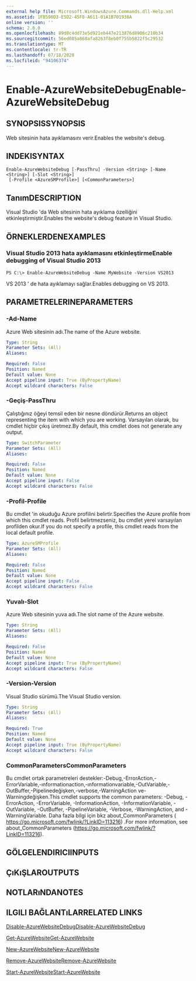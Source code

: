 ```yaml
---
external help file: Microsoft.WindowsAzure.Commands.dll-Help.xml
ms.assetid: 1FB590D3-E5D2-45F0-A611-01A1B701938A
online version: ''
schema: 2.0.0
ms.openlocfilehash: 89d0c4dd73e5d921eb447e213876d8906c210b34
ms.sourcegitcommit: 56ed085a868afa8263f8eb0f755b5822f5c29532
ms.translationtype: MT
ms.contentlocale: tr-TR
ms.lasthandoff: 07/18/2020
ms.locfileid: "94106374"
---
```

# <span data-ttu-id="4f517-101">Enable-AzureWebsiteDebug</span><span class="sxs-lookup"><span data-stu-id="4f517-101">Enable-AzureWebsiteDebug</span></span>

## <span data-ttu-id="4f517-102">SYNOPSIS</span><span class="sxs-lookup"><span data-stu-id="4f517-102">SYNOPSIS</span></span>
<span data-ttu-id="4f517-103">Web sitesinin hata ayıklamasını verir.</span><span class="sxs-lookup"><span data-stu-id="4f517-103">Enables the website's debug.</span></span>

## <span data-ttu-id="4f517-104">INDEKI</span><span class="sxs-lookup"><span data-stu-id="4f517-104">SYNTAX</span></span>

```
Enable-AzureWebsiteDebug [-PassThru] -Version <String> [-Name <String>] [-Slot <String>]
 [-Profile <AzureSMProfile>] [<CommonParameters>]
```

## <span data-ttu-id="4f517-105">Tanım</span><span class="sxs-lookup"><span data-stu-id="4f517-105">DESCRIPTION</span></span>
<span data-ttu-id="4f517-106">Visual Studio 'da Web sitesinin hata ayıklama özelliğini etkinleştirmiştir.</span><span class="sxs-lookup"><span data-stu-id="4f517-106">Enables the website's debug feature in Visual Studio.</span></span>

## <span data-ttu-id="4f517-107">ÖRNEKLERDEN</span><span class="sxs-lookup"><span data-stu-id="4f517-107">EXAMPLES</span></span>

### <span data-ttu-id="4f517-108">Visual Studio 2013 hata ayıklamasını etkinleştirme</span><span class="sxs-lookup"><span data-stu-id="4f517-108">Enable debugging of Visual Studio 2013</span></span>
```
PS C:\> Enable-AzureWebsiteDebug -Name MyWebsite -Version VS2013
```

<span data-ttu-id="4f517-109">VS 2013 ' de hata ayıklamayı sağlar.</span><span class="sxs-lookup"><span data-stu-id="4f517-109">Enables debugging on VS 2013.</span></span>

## <span data-ttu-id="4f517-110">PARAMETRELERINE</span><span class="sxs-lookup"><span data-stu-id="4f517-110">PARAMETERS</span></span>

### <span data-ttu-id="4f517-111">-Ad</span><span class="sxs-lookup"><span data-stu-id="4f517-111">-Name</span></span>
<span data-ttu-id="4f517-112">Azure Web sitesinin adı.</span><span class="sxs-lookup"><span data-stu-id="4f517-112">The name of the Azure website.</span></span>

```yaml
Type: String
Parameter Sets: (All)
Aliases: 

Required: False
Position: Named
Default value: None
Accept pipeline input: True (ByPropertyName)
Accept wildcard characters: False
```

### <span data-ttu-id="4f517-113">-Geçiş</span><span class="sxs-lookup"><span data-stu-id="4f517-113">-PassThru</span></span>
<span data-ttu-id="4f517-114">Çalıştığınız öğeyi temsil eden bir nesne döndürür.</span><span class="sxs-lookup"><span data-stu-id="4f517-114">Returns an object representing the item with which you are working.</span></span>
<span data-ttu-id="4f517-115">Varsayılan olarak, bu cmdlet hiçbir çıkış üretmez.</span><span class="sxs-lookup"><span data-stu-id="4f517-115">By default, this cmdlet does not generate any output.</span></span>

```yaml
Type: SwitchParameter
Parameter Sets: (All)
Aliases: 

Required: False
Position: Named
Default value: None
Accept pipeline input: False
Accept wildcard characters: False
```

### <span data-ttu-id="4f517-116">-Profil</span><span class="sxs-lookup"><span data-stu-id="4f517-116">-Profile</span></span>
<span data-ttu-id="4f517-117">Bu cmdlet 'in okuduğu Azure profilini belirtir.</span><span class="sxs-lookup"><span data-stu-id="4f517-117">Specifies the Azure profile from which this cmdlet reads.</span></span>
<span data-ttu-id="4f517-118">Profil belirtmezseniz, bu cmdlet yerel varsayılan profilden okur.</span><span class="sxs-lookup"><span data-stu-id="4f517-118">If you do not specify a profile, this cmdlet reads from the local default profile.</span></span>

```yaml
Type: AzureSMProfile
Parameter Sets: (All)
Aliases: 

Required: False
Position: Named
Default value: None
Accept pipeline input: False
Accept wildcard characters: False
```

### <span data-ttu-id="4f517-119">Yuvalı</span><span class="sxs-lookup"><span data-stu-id="4f517-119">-Slot</span></span>
<span data-ttu-id="4f517-120">Azure Web sitesinin yuva adı.</span><span class="sxs-lookup"><span data-stu-id="4f517-120">The slot name of the Azure website.</span></span>

```yaml
Type: String
Parameter Sets: (All)
Aliases: 

Required: False
Position: Named
Default value: None
Accept pipeline input: True (ByPropertyName)
Accept wildcard characters: False
```

### <span data-ttu-id="4f517-121">-Version</span><span class="sxs-lookup"><span data-stu-id="4f517-121">-Version</span></span>
<span data-ttu-id="4f517-122">Visual Studio sürümü.</span><span class="sxs-lookup"><span data-stu-id="4f517-122">The Visual Studio version.</span></span>

```yaml
Type: String
Parameter Sets: (All)
Aliases: 

Required: True
Position: Named
Default value: None
Accept pipeline input: True (ByPropertyName)
Accept wildcard characters: False
```

### <span data-ttu-id="4f517-123">CommonParameters</span><span class="sxs-lookup"><span data-stu-id="4f517-123">CommonParameters</span></span>
<span data-ttu-id="4f517-124">Bu cmdlet ortak parametreleri destekler:-Debug,-ErrorAction,-ErrorVariable,-ınformationaction,-ınformationvariable,-OutVariable,-OutBuffer,-Pipelinedeğişken,-verbose,-WarningAction ve-Warningdeğişken.</span><span class="sxs-lookup"><span data-stu-id="4f517-124">This cmdlet supports the common parameters: -Debug, -ErrorAction, -ErrorVariable, -InformationAction, -InformationVariable, -OutVariable, -OutBuffer, -PipelineVariable, -Verbose, -WarningAction, and -WarningVariable.</span></span> <span data-ttu-id="4f517-125">Daha fazla bilgi için bkz about_CommonParameters ( https://go.microsoft.com/fwlink/?LinkID=113216) .</span><span class="sxs-lookup"><span data-stu-id="4f517-125">For more information, see about_CommonParameters (https://go.microsoft.com/fwlink/?LinkID=113216).</span></span>

## <span data-ttu-id="4f517-126">GÖLGELENDIRICI</span><span class="sxs-lookup"><span data-stu-id="4f517-126">INPUTS</span></span>

## <span data-ttu-id="4f517-127">ÇıKıŞLAR</span><span class="sxs-lookup"><span data-stu-id="4f517-127">OUTPUTS</span></span>

## <span data-ttu-id="4f517-128">NOTLARıNDA</span><span class="sxs-lookup"><span data-stu-id="4f517-128">NOTES</span></span>

## <span data-ttu-id="4f517-129">ILGILI BAĞLANTıLAR</span><span class="sxs-lookup"><span data-stu-id="4f517-129">RELATED LINKS</span></span>

[<span data-ttu-id="4f517-130">Disable-AzureWebsiteDebug</span><span class="sxs-lookup"><span data-stu-id="4f517-130">Disable-AzureWebsiteDebug</span></span>](./Disable-AzureWebsiteDebug.md)

[<span data-ttu-id="4f517-131">Get-AzureWebsite</span><span class="sxs-lookup"><span data-stu-id="4f517-131">Get-AzureWebsite</span></span>](./Get-AzureWebsite.md)

[<span data-ttu-id="4f517-132">New-AzureWebsite</span><span class="sxs-lookup"><span data-stu-id="4f517-132">New-AzureWebsite</span></span>](./New-AzureWebsite.md)

[<span data-ttu-id="4f517-133">Remove-AzureWebsite</span><span class="sxs-lookup"><span data-stu-id="4f517-133">Remove-AzureWebsite</span></span>](./Remove-AzureWebsite.md)

[<span data-ttu-id="4f517-134">Start-AzureWebsite</span><span class="sxs-lookup"><span data-stu-id="4f517-134">Start-AzureWebsite</span></span>](./Start-AzureWebsite.md)


